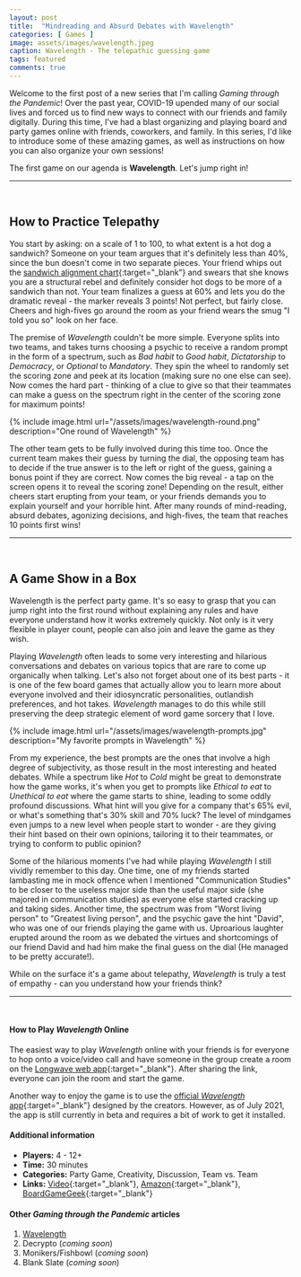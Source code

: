 ```yaml
---
layout: post
title:  "Mindreading and Absurd Debates with Wavelength"
categories: [ Games ]
image: assets/images/wavelength.jpeg
caption: Wavelength - The telepathic guessing game
tags: featured
comments: true
---
```

Welcome to the first post of a new series that I'm calling *Gaming through the Pandemic*! Over the past year, 
COVID-19 upended many of our social lives and forced us to find new ways to connect with our friends and family
digitally. During this time, I've had a blast organizing and playing board and party games online with friends, 
coworkers, and family. In this series, I'd like to introduce some of these amazing games, as well as
instructions on how you can also organize your own sessions!

The first game on our agenda is **Wavelength**. Let's jump right in!

---

&nbsp;  
## How to Practice Telepathy
You start by asking: on a scale of 1 to 100, to what extent is a hot dog a sandwich? Someone on your team 
argues that it's definitely less than 40%, since the bun doesn't come in two separate pieces. Your friend whips out the
[sandwich alignment chart](https://i.redd.it/54cd829v13l01.jpg){:target="_blank"} and swears that she knows you are a 
structural rebel and definitely consider hot dogs to be more of a sandwich than not. Your team finalizes a guess at 60% 
and lets you do the dramatic reveal - the marker reveals 3 points! Not perfect, but fairly close. Cheers and 
high-fives go around the room as your friend wears the smug "I told you so" look on her face. 

The premise of *Wavelength* couldn't be more simple. Everyone splits into two teams, and takes turns choosing a 
psychic to receive a random prompt in the form of a spectrum, such as *Bad habit* to *Good habit*, *Dictatorship* to 
*Democracy*, or *Optional* to *Mandatory*. They spin the wheel to randomly set the scoring zone and peek at its 
location (making sure no one else can see). Now comes the hard part - thinking of a clue to give so that their 
teammates can make a guess on the spectrum right in the center of the scoring zone for maximum points!

{% include image.html url="/assets/images/wavelength-round.png" description="One round of Wavelength" %}

The other team gets to be fully involved during this time too. Once the current team makes their guess by turning
the dial, the opposing team has to decide if the true answer is to the left or right of the guess, gaining a bonus point
if they are correct. Now comes the big reveal - a tap on the screen opens it to reveal the scoring zone! Depending
on the result, either cheers start erupting from your team, or your friends demands you to explain yourself 
and your horrible hint. After many rounds of mind-reading, absurd debates, agonizing decisions, and high-fives, the 
team that reaches 10 points first wins!

---

&nbsp;  
## A Game Show in a Box
Wavelength is the perfect party game. It's so easy to grasp that you can jump right into the first round without
explaining any rules and have everyone understand how it works extremely quickly. Not only is it very flexible in 
player count, people can also join and leave the game as they wish. 

Playing *Wavelength* often leads to some very interesting and hilarious conversations and debates on various topics 
that are rare to come up organically when talking. Let's also not forget about one of its best parts - it is one of the 
few board games that actually allow you to learn more about everyone involved and their idiosyncratic personalities,
outlandish preferences, and hot takes. *Wavelength* manages to do this while still preserving the deep strategic 
element of word game sorcery that I love.

{% include image.html url="/assets/images/wavelength-prompts.jpg" description="My favorite prompts in Wavelength" %}

From my experience, the best prompts are the ones that involve a high degree of subjectivity, as those result in the
most interesting and heated debates. While a spectrum like *Hot* to *Cold* might be great to demonstrate how the 
game works, it's when you get to prompts like *Ethical to eat* to *Unethical to eat* where the game starts to shine, 
leading to some oddly profound discussions. What hint will you give for a company that's 65% evil, or what's something
that's 30% skill and 70% luck? The level of mindgames even jumps to a new level when people start to 
wonder - are they giving their hint based on their own opinions, tailoring it to their teammates, or trying to 
conform to public opinion?

Some of the hilarious moments I've had while playing *Wavelength* I still vividly remember to this day. One time,
one of my friends started lambasting me in mock offence when I mentioned "Communication Studies" to be closer to the
useless major side than the useful major side (she majored in communication studies) as everyone else started 
cracking up and taking sides. Another time, the spectrum was from "Worst living person" to "Greatest living person",
and the psychic gave the hint "David", who was one of our friends playing the game with us. Uproarious laughter 
erupted around the room as we debated the virtues and shortcomings of our friend David and had him make the final guess
on the dial (He managed to be pretty accurate!). 

While on the surface it's a game about telepathy, *Wavelength* is truly a test of empathy - can you understand how 
your friends think?

---

&nbsp;  
#### How to Play *Wavelength* Online
The easiest way to play *Wavelength* online with your friends is for everyone to hop onto a voice/video call and have
someone in the group create a room on the [Longwave web app](https://longwave.web.app/){:target="_blank"}. After
sharing the link, everyone can join the room and start the game.

Another way to enjoy the game is to use the [official *Wavelength* app](https://app.wavelength.zone/){:target="_blank"}
designed by the creators. However, as of July 2021, the app is still currently in beta and requires a bit of work to
get it installed.  

#### Additional information
- **Players:** 4 - 12+
- **Time:** 30 minutes
- **Categories:** Party Game, Creativity, Discussion, Team vs. Team
- **Links:** [Video](https://www.youtube.com/watch?v=XbX5nVcA3Xw){:target="_blank"}, 
[Amazon](https://amzn.to/2L8rGnA){:target="_blank"}, 
[BoardGameGeek](https://boardgamegeek.com/boardgame/262543/wavelength){:target="_blank"}


#### Other *Gaming through the Pandemic* articles

1. [Wavelength](/wavelength)
2. Decrypto (*coming soon*)
3. Monikers/Fishbowl (*coming soon*)
4. Blank Slate (*coming soon*)
&nbsp;
   